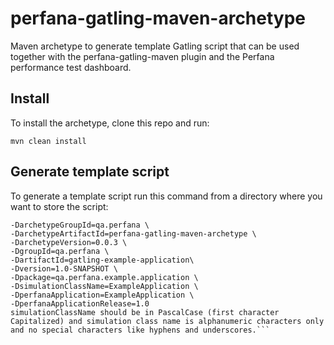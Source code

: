 # perfana-gatling-maven-archetype

Maven archetype to generate template Gatling script that can be used together with the perfana-gatling-maven plugin and the Perfana performance test dashboard.

## Install
To install the archetype, clone this repo and run:

```mvn clean install```

## Generate template script
To generate a template script run this command from a directory where you want to store the script:

```mvn org.apache.maven.plugins:maven-archetype-plugin:2.4:generate -B \
-DarchetypeGroupId=qa.perfana \
-DarchetypeArtifactId=perfana-gatling-maven-archetype \
-DarchetypeVersion=0.0.3 \
-DgroupId=qa.perfana \
-DartifactId=gatling-example-application\
-Dversion=1.0-SNAPSHOT \
-Dpackage=qa.perfana.example.application \
-DsimulationClassName=ExampleApplication \
-DperfanaApplication=ExampleApplication \
-DperfanaApplicationRelease=1.0
simulationClassName should be in PascalCase (first character Capitalized) and simulation class name is alphanumeric characters only and no special characters like hyphens and underscores.```
